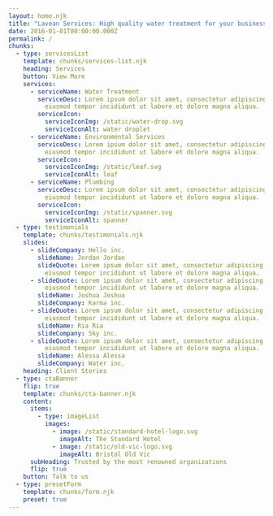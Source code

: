 ```yaml
---
layout: home.njk
title: "Lavean Services: High quality water treatment for your business."
date: 2016-01-01T00:00:00.000Z
permalink: /
chunks:
  - type: servicesList
    template: chunks/services-list.njk
    heading: Services
    button: View More
    services:
      - serviceName: Water Treatment
        serviceDesc: Lorem ipsum dolor sit amet, consectetur adipiscing elit, sed do
          eiusmod tempor incididunt ut labore et dolore magna aliqua.
        serviceIcon:
          serviceIconImg: /static/water-drop.svg
          serviceIconAlt: water droplet
      - serviceName: Environmental Services
        serviceDesc: Lorem ipsum dolor sit amet, consectetur adipiscing elit, sed do
          eiusmod tempor incididunt ut labore et dolore magna aliqua.
        serviceIcon:
          serviceIconImg: /static/leaf.svg
          serviceIconAlt: leaf
      - serviceName: Plumbing
        serviceDesc: Lorem ipsum dolor sit amet, consectetur adipiscing elit, sed do
          eiusmod tempor incididunt ut labore et dolore magna aliqua.
        serviceIcon:
          serviceIconImg: /static/spanner.svg
          serviceIconAlt: spanner
  - type: testimonials
    template: chunks/testimonials.njk
    slides:
      - slideCompany: Hello inc.
        slideName: Jordan Jordan
        slideQuote: Lorem ipsum dolor sit amet, consectetur adipiscing elit, sed do
          eiusmod tempor incididunt ut labore et dolore magna aliqua.
      - slideQuote: Lorem ipsum dolor sit amet, consectetur adipiscing elit, sed do
          eiusmod tempor incididunt ut labore et dolore magna aliqua.
        slideName: Joshua Joshua
        slideCompany: Karma inc.
      - slideQuote: Lorem ipsum dolor sit amet, consectetur adipiscing elit, sed do
          eiusmod tempor incididunt ut labore et dolore magna aliqua.
        slideName: Ria Ria
        slideCompany: Sky inc.
      - slideQuote: Lorem ipsum dolor sit amet, consectetur adipiscing elit, sed do
          eiusmod tempor incididunt ut labore et dolore magna aliqua.
        slideName: Alessa Alessa
        slideCompany: Water inc.
    heading: Client Stories
  - type: ctaBanner
    flip: true
    template: chunks/cta-banner.njk
    content:
      items:
        - type: imageList
          images:
            - image: /static/standard-hotel-logo.svg
              imageAlt: The Standard Hotel
            - image: /static/old-vic-logo.svg
              imageAlt: Bristol Old Vic
      subHeading: Trusted by the most renowned organizations
      flip: true
    button: Talk to us
  - type: presetForm
    template: chunks/form.njk
    preset: true
---
```

